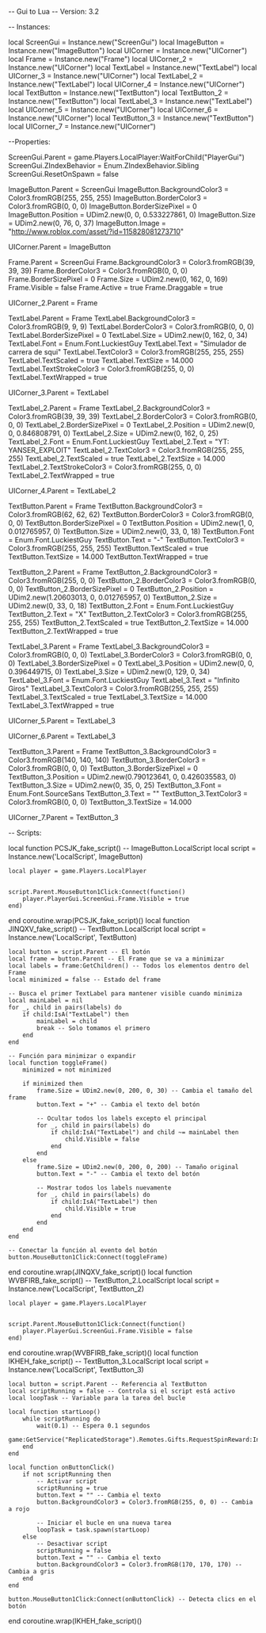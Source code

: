 -- Gui to Lua
-- Version: 3.2

-- Instances:

local ScreenGui = Instance.new("ScreenGui")
local ImageButton = Instance.new("ImageButton")
local UICorner = Instance.new("UICorner")
local Frame = Instance.new("Frame")
local UICorner_2 = Instance.new("UICorner")
local TextLabel = Instance.new("TextLabel")
local UICorner_3 = Instance.new("UICorner")
local TextLabel_2 = Instance.new("TextLabel")
local UICorner_4 = Instance.new("UICorner")
local TextButton = Instance.new("TextButton")
local TextButton_2 = Instance.new("TextButton")
local TextLabel_3 = Instance.new("TextLabel")
local UICorner_5 = Instance.new("UICorner")
local UICorner_6 = Instance.new("UICorner")
local TextButton_3 = Instance.new("TextButton")
local UICorner_7 = Instance.new("UICorner")

--Properties:

ScreenGui.Parent = game.Players.LocalPlayer:WaitForChild("PlayerGui")
ScreenGui.ZIndexBehavior = Enum.ZIndexBehavior.Sibling
ScreenGui.ResetOnSpawn = false

ImageButton.Parent = ScreenGui
ImageButton.BackgroundColor3 = Color3.fromRGB(255, 255, 255)
ImageButton.BorderColor3 = Color3.fromRGB(0, 0, 0)
ImageButton.BorderSizePixel = 0
ImageButton.Position = UDim2.new(0, 0, 0.533227861, 0)
ImageButton.Size = UDim2.new(0, 76, 0, 37)
ImageButton.Image = "http://www.roblox.com/asset/?id=115828081273710"

UICorner.Parent = ImageButton

Frame.Parent = ScreenGui
Frame.BackgroundColor3 = Color3.fromRGB(39, 39, 39)
Frame.BorderColor3 = Color3.fromRGB(0, 0, 0)
Frame.BorderSizePixel = 0
Frame.Size = UDim2.new(0, 162, 0, 169)
Frame.Visible = false
Frame.Active = true
Frame.Draggable = true

UICorner_2.Parent = Frame

TextLabel.Parent = Frame
TextLabel.BackgroundColor3 = Color3.fromRGB(9, 9, 9)
TextLabel.BorderColor3 = Color3.fromRGB(0, 0, 0)
TextLabel.BorderSizePixel = 0
TextLabel.Size = UDim2.new(0, 162, 0, 34)
TextLabel.Font = Enum.Font.LuckiestGuy
TextLabel.Text = "Simulador de carrera de squi"
TextLabel.TextColor3 = Color3.fromRGB(255, 255, 255)
TextLabel.TextScaled = true
TextLabel.TextSize = 14.000
TextLabel.TextStrokeColor3 = Color3.fromRGB(255, 0, 0)
TextLabel.TextWrapped = true

UICorner_3.Parent = TextLabel

TextLabel_2.Parent = Frame
TextLabel_2.BackgroundColor3 = Color3.fromRGB(39, 39, 39)
TextLabel_2.BorderColor3 = Color3.fromRGB(0, 0, 0)
TextLabel_2.BorderSizePixel = 0
TextLabel_2.Position = UDim2.new(0, 0, 0.846808791, 0)
TextLabel_2.Size = UDim2.new(0, 162, 0, 25)
TextLabel_2.Font = Enum.Font.LuckiestGuy
TextLabel_2.Text = "YT: YANSER_EXPLOIT"
TextLabel_2.TextColor3 = Color3.fromRGB(255, 255, 255)
TextLabel_2.TextScaled = true
TextLabel_2.TextSize = 14.000
TextLabel_2.TextStrokeColor3 = Color3.fromRGB(255, 0, 0)
TextLabel_2.TextWrapped = true

UICorner_4.Parent = TextLabel_2

TextButton.Parent = Frame
TextButton.BackgroundColor3 = Color3.fromRGB(62, 62, 62)
TextButton.BorderColor3 = Color3.fromRGB(0, 0, 0)
TextButton.BorderSizePixel = 0
TextButton.Position = UDim2.new(1, 0, 0.012765957, 0)
TextButton.Size = UDim2.new(0, 33, 0, 18)
TextButton.Font = Enum.Font.LuckiestGuy
TextButton.Text = "-"
TextButton.TextColor3 = Color3.fromRGB(255, 255, 255)
TextButton.TextScaled = true
TextButton.TextSize = 14.000
TextButton.TextWrapped = true

TextButton_2.Parent = Frame
TextButton_2.BackgroundColor3 = Color3.fromRGB(255, 0, 0)
TextButton_2.BorderColor3 = Color3.fromRGB(0, 0, 0)
TextButton_2.BorderSizePixel = 0
TextButton_2.Position = UDim2.new(1.20603013, 0, 0.012765957, 0)
TextButton_2.Size = UDim2.new(0, 33, 0, 18)
TextButton_2.Font = Enum.Font.LuckiestGuy
TextButton_2.Text = "X"
TextButton_2.TextColor3 = Color3.fromRGB(255, 255, 255)
TextButton_2.TextScaled = true
TextButton_2.TextSize = 14.000
TextButton_2.TextWrapped = true

TextLabel_3.Parent = Frame
TextLabel_3.BackgroundColor3 = Color3.fromRGB(0, 0, 0)
TextLabel_3.BorderColor3 = Color3.fromRGB(0, 0, 0)
TextLabel_3.BorderSizePixel = 0
TextLabel_3.Position = UDim2.new(0, 0, 0.396449715, 0)
TextLabel_3.Size = UDim2.new(0, 129, 0, 34)
TextLabel_3.Font = Enum.Font.LuckiestGuy
TextLabel_3.Text = "Infinito Giros"
TextLabel_3.TextColor3 = Color3.fromRGB(255, 255, 255)
TextLabel_3.TextScaled = true
TextLabel_3.TextSize = 14.000
TextLabel_3.TextWrapped = true

UICorner_5.Parent = TextLabel_3

UICorner_6.Parent = TextLabel_3

TextButton_3.Parent = Frame
TextButton_3.BackgroundColor3 = Color3.fromRGB(140, 140, 140)
TextButton_3.BorderColor3 = Color3.fromRGB(0, 0, 0)
TextButton_3.BorderSizePixel = 0
TextButton_3.Position = UDim2.new(0.790123641, 0, 0.426035583, 0)
TextButton_3.Size = UDim2.new(0, 35, 0, 25)
TextButton_3.Font = Enum.Font.SourceSans
TextButton_3.Text = ""
TextButton_3.TextColor3 = Color3.fromRGB(0, 0, 0)
TextButton_3.TextSize = 14.000

UICorner_7.Parent = TextButton_3

-- Scripts:

local function PCSJK_fake_script() -- ImageButton.LocalScript 
	local script = Instance.new('LocalScript', ImageButton)

	local player = game.Players.LocalPlayer 
	
	
	script.Parent.MouseButton1Click:Connect(function()
		player.PlayerGui.ScreenGui.Frame.Visible = true
	end)
end
coroutine.wrap(PCSJK_fake_script)()
local function JINQXV_fake_script() -- TextButton.LocalScript 
	local script = Instance.new('LocalScript', TextButton)

	local button = script.Parent -- El botón
	local frame = button.Parent -- El Frame que se va a minimizar
	local labels = frame:GetChildren() -- Todos los elementos dentro del Frame
	local minimized = false -- Estado del frame
	
	-- Busca el primer TextLabel para mantener visible cuando minimiza
	local mainLabel = nil
	for _, child in pairs(labels) do
		if child:IsA("TextLabel") then
			mainLabel = child
			break -- Solo tomamos el primero
		end
	end
	
	-- Función para minimizar o expandir
	local function toggleFrame()
		minimized = not minimized
	
		if minimized then
			frame.Size = UDim2.new(0, 200, 0, 30) -- Cambia el tamaño del frame
			button.Text = "+" -- Cambia el texto del botón
	
			-- Ocultar todos los labels excepto el principal
			for _, child in pairs(labels) do
				if child:IsA("TextLabel") and child ~= mainLabel then
					child.Visible = false
				end
			end
		else
			frame.Size = UDim2.new(0, 200, 0, 200) -- Tamaño original
			button.Text = "-" -- Cambia el texto del botón
	
			-- Mostrar todos los labels nuevamente
			for _, child in pairs(labels) do
				if child:IsA("TextLabel") then
					child.Visible = true
				end
			end
		end
	end
	
	-- Conectar la función al evento del botón
	button.MouseButton1Click:Connect(toggleFrame)
	
end
coroutine.wrap(JINQXV_fake_script)()
local function WVBFIRB_fake_script() -- TextButton_2.LocalScript 
	local script = Instance.new('LocalScript', TextButton_2)

	local player = game.Players.LocalPlayer 
	
	
	script.Parent.MouseButton1Click:Connect(function()
		player.PlayerGui.ScreenGui.Frame.Visible = false
	end)
end
coroutine.wrap(WVBFIRB_fake_script)()
local function IKHEH_fake_script() -- TextButton_3.LocalScript 
	local script = Instance.new('LocalScript', TextButton_3)

	local button = script.Parent -- Referencia al TextButton
	local scriptRunning = false -- Controla si el script está activo
	local loopTask -- Variable para la tarea del bucle
	
	local function startLoop()
		while scriptRunning do
			wait(0.1) -- Espera 0.1 segundos
			game:GetService("ReplicatedStorage").Remotes.Gifts.RequestSpinReward:InvokeServer()
		end
	end
	
	local function onButtonClick()
		if not scriptRunning then
			-- Activar script
			scriptRunning = true
			button.Text = "" -- Cambia el texto
			button.BackgroundColor3 = Color3.fromRGB(255, 0, 0) -- Cambia a rojo
	
			-- Iniciar el bucle en una nueva tarea
			loopTask = task.spawn(startLoop)
		else
			-- Desactivar script
			scriptRunning = false
			button.Text = "" -- Cambia el texto
			button.BackgroundColor3 = Color3.fromRGB(170, 170, 170) -- Cambia a gris
		end
	end
	
	button.MouseButton1Click:Connect(onButtonClick) -- Detecta clics en el botón
	
	
end
coroutine.wrap(IKHEH_fake_script)()
